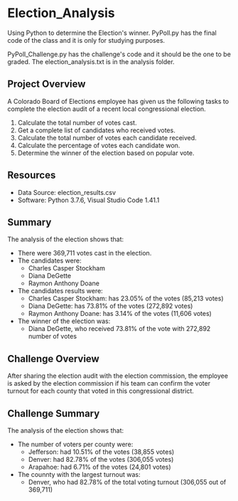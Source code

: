 # Election_Analysis
Using Python to determine the Election's winner. 
PyPoll.py has the final code of the class and it is only for studying purposes. 

PyPoll_Challenge.py has the challenge's code and it should be the one to be graded.
The election_analysis.txt is in the analysis folder.

## Project Overview
A Colorado Board of Elections employee has given us the following tasks to complete the election audit of a recent local congressional election.

1. Calculate the total number of votes cast.
2. Get a complete list of candidates who received votes.
3. Calculate the total number of votes each candidate received.
4. Calculate the percentage of votes each candidate won.
5. Determine the winner of the election based on popular vote.

## Resources
- Data Source: election_results.csv
- Software: Python 3.7.6, Visual Studio Code 1.41.1

## Summary
The analysis of the election shows that:
- There were 369,711 votes  cast in the election.
- The candidates were:
    - Charles Casper Stockham
    - Diana DeGette
    - Raymon Anthony Doane
- The candidates results were: 
    - Charles Casper Stockham: has 23.05% of the votes (85,213 votes)
    - Diana DeGette: has 73.81% of the votes (272,892 votes)
    - Raymon Anthony Doane: has 3.14% of the votes (11,606 votes)
- The winner of the election was:
    - Diana DeGette, who received 73.81% of the vote with 272,892 number of votes

## Challenge Overview
After sharing the election audit with the election commission, the employee is asked by the election commission if his team can confirm the voter turnout for each county that voted in this congressional district.

## Challenge Summary
The analysis of the election shows that:
- The number of voters per county were:
    - Jefferson: had 10.51% of the votes (38,855 votes)
    - Denver: had 82.78% of the votes (306,055 votes)
    - Arapahoe: had 6.71% of the votes (24,801 votes)
- The counnty with the largest turnout was:
    - Denver, who had 82.78% of the total voting turnout (306,055 out of 369,711)

